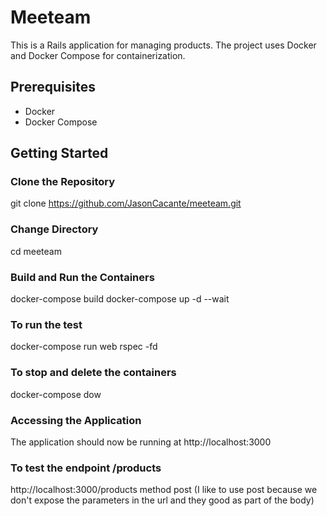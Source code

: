 # Meeteam

This is a Rails application for managing products. The project uses Docker and Docker Compose for containerization.

## Prerequisites

- Docker
- Docker Compose

## Getting Started

### Clone the Repository

git clone https://github.com/JasonCacante/meeteam.git

### Change Directory
cd meeteam

### Build and Run the Containers

docker-compose build
docker-compose up -d --wait

### To run the test
docker-compose run web rspec -fd

### To stop and delete the containers
docker-compose dow

### Accessing the Application
The application should now be running at http://localhost:3000

### To test the endpoint /products
http://localhost:3000/products method post (I like to use post because we don't expose the parameters in the url and they good as part of the body)

